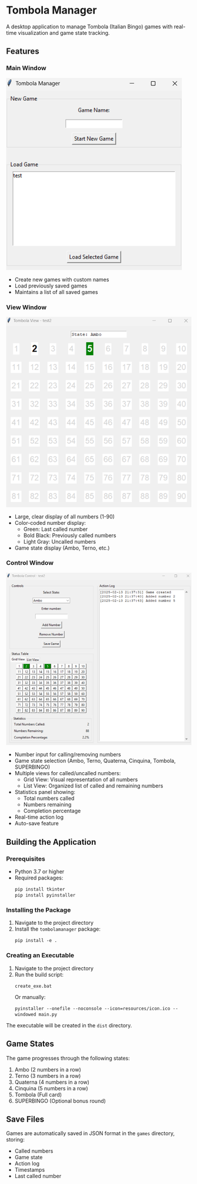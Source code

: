 # Tombola Manager

A desktop application to manage Tombola (Italian Bingo) games with real-time visualization and game state tracking.


## Features

### Main Window
![Tombola View Window](resources/initial_menu.png)
- Create new games with custom names
- Load previously saved games
- Maintains a list of all saved games

### View Window
![Tombola View Window](resources/view_window.png)
- Large, clear display of all numbers (1-90)
- Color-coded number display:
  - Green: Last called number
  - Bold Black: Previously called numbers
  - Light Gray: Uncalled numbers
- Game state display (Ambo, Terno, etc.)

### Control Window
![Tombola Control Window](resources/control_menu.png)
- Number input for calling/removing numbers
- Game state selection (Ambo, Terno, Quaterna, Cinquina, Tombola, SUPERBINGO)
- Multiple views for called/uncalled numbers:
  - Grid View: Visual representation of all numbers
  - List View: Organized list of called and remaining numbers
- Statistics panel showing:
  - Total numbers called
  - Numbers remaining
  - Completion percentage
- Real-time action log
- Auto-save feature

## Building the Application

### Prerequisites
- Python 3.7 or higher
- Required packages:
  ```
  pip install tkinter
  pip install pyinstaller
  ```

### Installing the Package

1. Navigate to the project directory
2. Install the `tombolamanager` package:
   ```
   pip install -e .
   ```

### Creating an Executable

1. Navigate to the project directory
2. Run the build script:
   ```
   create_exe.bat
   ```
   Or manually:
   ```
   pyinstaller --onefile --noconsole --icon=resources/icon.ico --windowed main.py
   ```

The executable will be created in the `dist` directory.

## Game States

The game progresses through the following states:
1. Ambo (2 numbers in a row)
2. Terno (3 numbers in a row)
3. Quaterna (4 numbers in a row)
4. Cinquina (5 numbers in a row)
5. Tombola (Full card)
6. SUPERBINGO (Optional bonus round)

## Save Files

Games are automatically saved in JSON format in the `games` directory, storing:
- Called numbers
- Game state
- Action log
- Timestamps
- Last called number